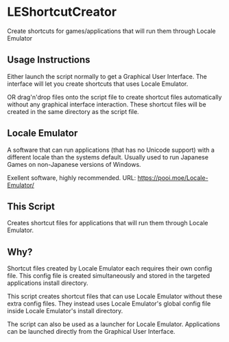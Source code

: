# LEShortcutCreator
Create shortcuts for games/applications that will run them through Locale Emulator

## Usage Instructions

Either launch the script normally to get a Graphical User Interface.
The interface will let you create shortcuts that uses Locale
Emulator.

OR drag'n'drop files onto the script file to create shortcut files
automatically without any graphical interface interaction. These
shortcut files will be created in the same directory as the script
file.


## Locale Emulator

A software that can run applications (that has no Unicode support)
with a different locale than the systems default.
Usually used to run Japanese Games on non-Japanese versions of
Windows.

Exellent software, highly recommended.
URL: https://pooi.moe/Locale-Emulator/


## This Script

Creates shortcut files for applications that will run them through
Locale Emulator.


## Why?

Shortcut files created by Locale Emulator each requires their own
config file. This config file is created simultaneously and stored
in the targeted applications install directory.

This script creates shortcut files that can use Locale Emulator
without these extra config files. They instead uses Locale Emulator's
global config file inside Locale Emulator's install directory.

The script can also be used as a launcher for Locale Emulator.
Applications can be launched directly from the Graphical User
Interface.

